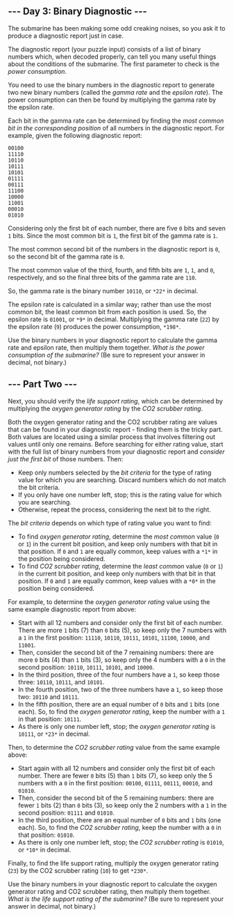 
--- Day 3: Binary Diagnostic ---
--------------------------------

The submarine has been making some odd creaking noises, so you ask it to produce a diagnostic report just in case.


The diagnostic report (your puzzle input) consists of a list of binary numbers which, when decoded properly, can tell you many useful things about the conditions of the submarine. The first parameter to check is the *power consumption*.


You need to use the binary numbers in the diagnostic report to generate two new binary numbers (called the *gamma rate* and the *epsilon rate*). The power consumption can then be found by multiplying the gamma rate by the epsilon rate.


Each bit in the gamma rate can be determined by finding the *most common bit in the corresponding position* of all numbers in the diagnostic report. For example, given the following diagnostic report:



```
00100
11110
10110
10111
10101
01111
00111
11100
10000
11001
00010
01010

```

Considering only the first bit of each number, there are five `0` bits and seven `1` bits. Since the most common bit is `1`, the first bit of the gamma rate is `1`.


The most common second bit of the numbers in the diagnostic report is `0`, so the second bit of the gamma rate is `0`.


The most common value of the third, fourth, and fifth bits are `1`, `1`, and `0`, respectively, and so the final three bits of the gamma rate are `110`.


So, the gamma rate is the binary number `10110`, or `*22*` in decimal.


The epsilon rate is calculated in a similar way; rather than use the most common bit, the least common bit from each position is used. So, the epsilon rate is `01001`, or `*9*` in decimal. Multiplying the gamma rate (`22`) by the epsilon rate (`9`) produces the power consumption, `*198*`.


Use the binary numbers in your diagnostic report to calculate the gamma rate and epsilon rate, then multiply them together. *What is the power consumption of the submarine?* (Be sure to represent your answer in decimal, not binary.)


--- Part Two ---
----------------

Next, you should verify the *life support rating*, which can be determined by multiplying the *oxygen generator rating* by the *CO2 scrubber rating*.


Both the oxygen generator rating and the CO2 scrubber rating are values that can be found in your diagnostic report - finding them is the tricky part. Both values are located using a similar process that involves filtering out values until only one remains. Before searching for either rating value, start with the full list of binary numbers from your diagnostic report and *consider just the first bit* of those numbers. Then:


* Keep only numbers selected by the *bit criteria* for the type of rating value for which you are searching. Discard numbers which do not match the bit criteria.
* If you only have one number left, stop; this is the rating value for which you are searching.
* Otherwise, repeat the process, considering the next bit to the right.


The *bit criteria* depends on which type of rating value you want to find:


* To find *oxygen generator rating*, determine the *most common* value (`0` or `1`) in the current bit position, and keep only numbers with that bit in that position. If `0` and `1` are equally common, keep values with a `*1*` in the position being considered.
* To find *CO2 scrubber rating*, determine the *least common* value (`0` or `1`) in the current bit position, and keep only numbers with that bit in that position. If `0` and `1` are equally common, keep values with a `*0*` in the position being considered.


For example, to determine the *oxygen generator rating* value using the same example diagnostic report from above:


* Start with all 12 numbers and consider only the first bit of each number. There are more `1` bits (7) than `0` bits (5), so keep only the 7 numbers with a `1` in the first position: `11110`, `10110`, `10111`, `10101`, `11100`, `10000`, and `11001`.
* Then, consider the second bit of the 7 remaining numbers: there are more `0` bits (4) than `1` bits (3), so keep only the 4 numbers with a `0` in the second position: `10110`, `10111`, `10101`, and `10000`.
* In the third position, three of the four numbers have a `1`, so keep those three: `10110`, `10111`, and `10101`.
* In the fourth position, two of the three numbers have a `1`, so keep those two: `10110` and `10111`.
* In the fifth position, there are an equal number of `0` bits and `1` bits (one each). So, to find the *oxygen generator rating*, keep the number with a `1` in that position: `10111`.
* As there is only one number left, stop; the *oxygen generator rating* is `10111`, or `*23*` in decimal.


Then, to determine the *CO2 scrubber rating* value from the same example above:


* Start again with all 12 numbers and consider only the first bit of each number. There are fewer `0` bits (5) than `1` bits (7), so keep only the 5 numbers with a `0` in the first position: `00100`, `01111`, `00111`, `00010`, and `01010`.
* Then, consider the second bit of the 5 remaining numbers: there are fewer `1` bits (2) than `0` bits (3), so keep only the 2 numbers with a `1` in the second position: `01111` and `01010`.
* In the third position, there are an equal number of `0` bits and `1` bits (one each). So, to find the *CO2 scrubber rating*, keep the number with a `0` in that position: `01010`.
* As there is only one number left, stop; the *CO2 scrubber rating* is `01010`, or `*10*` in decimal.


Finally, to find the life support rating, multiply the oxygen generator rating (`23`) by the CO2 scrubber rating (`10`) to get `*230*`.


Use the binary numbers in your diagnostic report to calculate the oxygen generator rating and CO2 scrubber rating, then multiply them together. *What is the life support rating of the submarine?* (Be sure to represent your answer in decimal, not binary.)


